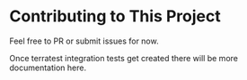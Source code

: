 # Contributing to This Project

Feel free to PR or submit issues for now.

Once terratest integration tests get created there will be more documentation here.